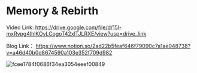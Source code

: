 # Memory & Rebirth

Video Link: https://drive.google.com/file/d/15l-mxRvpg4lhlKOvLCogoT42xlTJLRXE/view?usp=drive_link

Blog Link： https://www.notion.so/2ad22b5feaf646f79090c7a1ae048738?v=a46d40b0d8674590a103e352f709d982

![fcee1784f0686f34ea3054eeef00849](https://github.com/CiaranLiao/FinalProject/assets/53254700/e7645ab8-663b-4a7a-b927-e282246fc28d)
